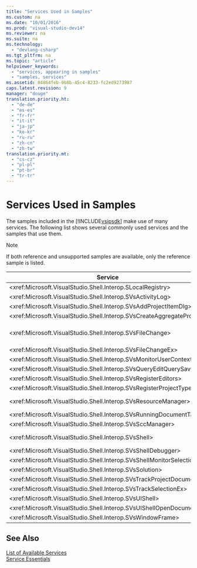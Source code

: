 ```yaml
---
title: "Services Used in Samples"
ms.custom: na
ms.date: "10/01/2016"
ms.prod: "visual-studio-dev14"
ms.reviewer: na
ms.suite: na
ms.technology: 
  - "devlang-csharp"
ms.tgt_pltfrm: na
ms.topic: "article"
helpviewer_keywords: 
  - "services, appearing in samples"
  - "samples, services"
ms.assetid: 04864feb-9b8b-45c4-8233-fc2ed9273987
caps.latest.revision: 9
manager: "douge"
translation.priority.ht: 
  - "de-de"
  - "es-es"
  - "fr-fr"
  - "it-it"
  - "ja-jp"
  - "ko-kr"
  - "ru-ru"
  - "zh-cn"
  - "zh-tw"
translation.priority.mt: 
  - "cs-cz"
  - "pl-pl"
  - "pt-br"
  - "tr-tr"
---
```

# Services Used in Samples
The samples included in the [!INCLUDE[vsipsdk](../extensibility/includes/vsipsdk_md.md)] make use of many services. The following list shows several commonly used services and the samples that use them.  
  
> [!NOTE]
>  If both reference and unsupported samples are available, only the reference sample is listed.  
  
|Service|Sample|  
|-------------|------------|  
|\<xref:Microsoft.VisualStudio.Shell.Interop.SLocalRegistry>|BscEdit, ProjectSubtype|  
|\<xref:Microsoft.VisualStudio.Shell.Interop.SVsActivityLog>|[How to: Use the Activity Log](../extensibility/how-to--use-the-activity-log.md)|  
|\<xref:Microsoft.VisualStudio.Shell.Interop.SVsAddProjectItemDlg>|BscPrj, FigPkg|  
|\<xref:Microsoft.VisualStudio.Shell.Interop.SVsCreateAggregateProject>|BscPrj|  
|\<xref:Microsoft.VisualStudio.Shell.Interop.SVsFileChange>|Deprecated. Use \<xref:Microsoft.VisualStudio.Shell.Interop.SVsFileChangeEx> instead.|  
|\<xref:Microsoft.VisualStudio.Shell.Interop.SVsFileChangeEx>|BscEdit, FigPkg|  
|\<xref:Microsoft.VisualStudio.Shell.Interop.SVsMonitorUserContext>|Reference.HelpIntegration sample.|  
|\<xref:Microsoft.VisualStudio.Shell.Interop.SVsQueryEditQuerySave>|SingleViewEditor sample.|  
|\<xref:Microsoft.VisualStudio.Shell.Interop.SVsRegisterEditors>|SingleViewEditor sample.|  
|\<xref:Microsoft.VisualStudio.Shell.Interop.SVsRegisterProjectTypes>|BscPrj, FigPkg|  
|\<xref:Microsoft.VisualStudio.Shell.Interop.SVsResourceManager>|Reference.Package, Reference.ToolWindow, and many other samples|  
|\<xref:Microsoft.VisualStudio.Shell.Interop.SVsRunningDocumentTable>|SingleViewEditor sample.|  
|\<xref:Microsoft.VisualStudio.Shell.Interop.SVsSccManager>|BscPrj, FigPkg|  
|\<xref:Microsoft.VisualStudio.Shell.Interop.SVsShell>|Reference.Package, Reference.ToolWindow, and many other samples|  
|\<xref:Microsoft.VisualStudio.Shell.Interop.SVsShellDebugger>|BscEdt, BscPrj, FigPkg|  
|\<xref:Microsoft.VisualStudio.Shell.Interop.SVsShellMonitorSelection>|BscPrj, FigPkg|  
|\<xref:Microsoft.VisualStudio.Shell.Interop.SVsSolution>|BscPrj, FigPkg|  
|\<xref:Microsoft.VisualStudio.Shell.Interop.SVsTrackProjectDocuments>|BscPrj, FigPkg|  
|\<xref:Microsoft.VisualStudio.Shell.Interop.SVsTrackSelectionEx>|SingleViewEditor, BscPrj, FigPkg|  
|\<xref:Microsoft.VisualStudio.Shell.Interop.SVsUIShell>|Reference.ToolWindow, BscEdit, and many other samples|  
|\<xref:Microsoft.VisualStudio.Shell.Interop.SVsUIShellOpenDocument>|BscEdit, FigPkg|  
|\<xref:Microsoft.VisualStudio.Shell.Interop.SVsWindowFrame>|Reference.ToolWindow|  
  
## See Also  
 [List of Available Services](../extensibility/list-of-available-services.md)   
 [Service Essentials](../extensibility/service-essentials.md)